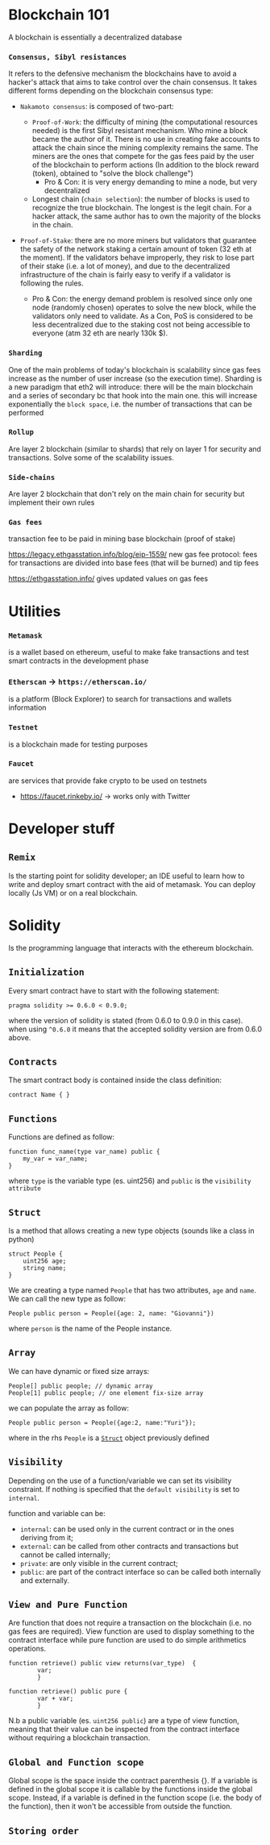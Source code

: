 # Blockchain 101

A blockchain is essentially a decentralized database

### `Consensus, Sibyl resistances`

It refers to the defensive mechanism the blockchains have to avoid a hacker's attack that aims to take control over the chain consensus. It takes different forms depending on the blockchain consensus type:

* `Nakamoto consensus`: is composed of two-part:
  * `Proof-of-Work`: the difficulty of mining (the computational resources needed) is the first Sibyl resistant mechanism. Who mine a block became the author of it. There is no use in creating fake accounts to attack the chain since the mining complexity remains the same.
    The miners are the ones that compete for the gas fees paid by the user of the blockchain to perform actions (In addition to the block reward (token), obtained to "solve the block challenge")
    * Pro & Con: it is very energy demanding to mine a node, but very decentralized
  * Longest chain (`chain selection`): the number of blocks is used to recognize the true blockchain. The longest is the legit chain. For a hacker attack, the same author has to own the majority of the blocks in the chain.

* `Proof-of-Stake`: there are no more miners but validators that guarantee the safety of the network staking a certain amount of token (32 eth at the moment). If the validators behave improperly, they risk to lose part of their stake (i.e. a lot of money), and due to the decentralized infrastructure of the chain is fairly easy to verify if a validator is following the rules.
  * Pro & Con: the energy demand problem is resolved since only one node (randomly chosen) operates to solve the new block, while the validators only need to validate. As a Con, PoS is considered to be less decentralized due to the staking cost not being accessible to everyone (atm 32 eth are nearly 130k $).

### `Sharding`

One of the main problems of today's blockchain is scalability since gas fees increase as the number of user increase (so the execution time). Sharding is a new paradigm that eth2 will introduce: there will be the main blockchain and a series of secondary bc that hook into the main one. this will increase exponentially the `block space`, i.e. the number of transactions that can be performed

### `Rollup`

Are layer 2 blockchain (similar to shards) that rely on layer 1 for security and transactions. Solve some of the scalability issues.

### `Side-chains`

Are layer 2 blockchain that don't rely on the main chain for security but implement their own rules

### `Gas fees`

transaction fee to be paid in mining base blockchain (proof of stake)

<https://legacy.ethgasstation.info/blog/eip-1559/> new gas fee protocol: fees for transactions are divided into base fees (that will be burned) and tip fees

<https://ethgasstation.info/> gives updated values on gas fees

# Utilities

### `Metamask`

is a wallet based on ethereum, useful to make fake transactions and test smart contracts in the development phase

### `Etherscan` -> `https://etherscan.io/`

is a platform (Block Explorer) to search for transactions and wallets information

### `Testnet`

is a blockchain made for testing purposes

### `Faucet`

are services that provide fake crypto to be used on testnets

* <https://faucet.rinkeby.io/> -> works only with Twitter

# Developer stuff

## `Remix`

Is the starting point for solidity developer; an IDE useful to learn how to write and deploy smart contract with the aid of metamask. You can deploy locally (Js VM) or on a real blockchain.

# Solidity

Is the programming language that interacts with the ethereum blockchain.

## `Initialization`

Every smart contract have to start with the following statement:

    pragma solidity >= 0.6.0 < 0.9.0;
where the version of solidity is stated (from 0.6.0 to 0.9.0 in this case). when using `^0.6.0` it means that the accepted solidity version are from 0.6.0 above.

## `Contracts`

The smart contract body is contained inside the class definition:

    contract Name { }

## `Functions`

Functions are defined as follow:

    function func_name(type var_name) public {
        my_var = var_name;
    }

where `type` is the variable type (es. uint256) and `public` is the `visibility attribute`

## `Struct`

Is a method that allows creating a new type objects (sounds like a class in python)

    struct People {
        uint256 age;
        string name;
    }
We are creating a type named `People` that has two attributes, `age` and `name`. We can call the new type as follow:

    People public person = People({age: 2, name: "Giovanni"})
where `person` is the name of the People instance.

## `Array`

We can have dynamic or fixed size arrays:

```
People[] public people; // dynamic array
People[1] public people; // one element fix-size array
```
we can populate the array as follow:

    People public person = People({age:2, name:"Yuri"});

where in the rhs `People` is a [`Struct`](#`struct`) object previously defined

## `Visibility`

Depending on the use of a function/variable we can set its visibility constraint. If nothing is specified that the `default visibility` is set to `internal`.

function and variable can be:

* `internal`: can be used only in the current contract or in the ones deriving from it;
* `external`: can be called from other contracts and transactions but cannot be called internally;
* `private`: are only visible in the current contract;
* `public`: are part of the contract interface so can be called both internally and externally.

## `View and Pure Function`

Are function that does not require a transaction on the blockchain (i.e. no gas fees are required).
View function are used to display something to the contract interface while pure function are used to do simple arithmetics operations.

    function retrieve() public view returns(var_type)  {
            var;
            }

    function retrieve() public pure { 
            var + var;
            }

N.b a public variable (es. `uint256 public`) are a type of view function, meaning that their value can be inspected from the contract interface without requiring a blockchain transaction.

## `Global and Function scope`

Global scope is the space inside the contract parenthesis {}. If a variable is defined in the global scope it is callable by the functions inside the global scope. Instead, if a variable is defined in the function scope (i.e. the body of the function), then it won't be accessible from outside the function.

## `Storing order`